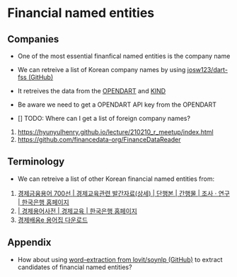 # Financial named entities

## Companies

- One of the most essential finanfical named entities is the company name
- We can retreive a list of Korean company names by using [josw123/dart-fss (GitHub)](https://github.com/josw123/dart-fss)
- It retreives the data from the [OPENDART](https://opendart.fss.or.kr) and [KIND](https://kind.krx.co.kr)
- Be aware we need to get a OPENDART API key from the OPENDART

- [] TODO: Where can I get a list of foreign company names?
1. https://hyunyulhenry.github.io/lecture/210210_r_meetup/index.html
2. https://github.com/financedata-org/FinanceDataReader

## Terminology

- We can retreive a list of other Korean financial named entities from:
1. [경제금융용어 700선 | 경제교육관련 발간자료(상세) | 단행본 | 간행물 | 조사 · 연구 | 한국은행 홈페이지](https://www.bok.or.kr/portal/bbs/B0000249/view.do?nttId=235017&menuNo=200765&pageIndex=1)
2. [| 경제용어사전 | 경제교육 | 한국은행 홈페이지](https://www.bok.or.kr/portal/ecEdu/ecWordDicary/search.do?menuNo=200688)
3. [경제배움e 용어집 다운로드](https://www.econedu.go.kr/cmm/FileDownload.do?atchFileId=cfb96467-fb19-45a1-a7b9-05f873af5c7a&atchSer=1)

## Appendix

- How about using [word-extraction from lovit/soynlp (GitHub)](https://github.com/lovit/soynlp#word-extraction) to extract candidates of financial named entities?